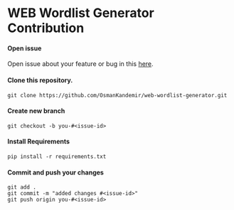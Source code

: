 # WEB Wordlist Generator Contribution

#### Open issue
Open issue about your feature or bug in this [here](https://github.com/OsmanKandemir/web-wordlist-generator/issues).

#### Clone this repository.
```
git clone https://github.com/OsmanKandemir/web-wordlist-generator.git
```
#### Create new branch
```
git checkout -b you-#<issue-id>
```
#### Install Requirements
```
pip install -r requirements.txt
```

#### Commit and push your changes
```
git add .
git commit -m "added changes #<issue-id>"
git push origin you-#<issue-id>
```
